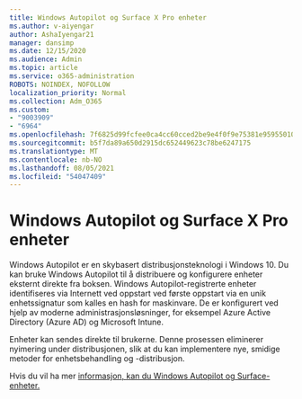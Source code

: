 ```yaml
---
title: Windows Autopilot og Surface X Pro enheter
ms.author: v-aiyengar
author: AshaIyengar21
manager: dansimp
ms.date: 12/15/2020
ms.audience: Admin
ms.topic: article
ms.service: o365-administration
ROBOTS: NOINDEX, NOFOLLOW
localization_priority: Normal
ms.collection: Adm_O365
ms.custom:
- "9003909"
- "6964"
ms.openlocfilehash: 7f6825d99fcfee0ca4cc60cced2be9e4f0f9e75381e9595501072eb7dfad1698
ms.sourcegitcommit: b5f7da89a650d2915dc652449623c78be6247175
ms.translationtype: MT
ms.contentlocale: nb-NO
ms.lasthandoff: 08/05/2021
ms.locfileid: "54047409"
---
```

# <a name="windows-autopilot-and-surface-x-pro-devices"></a>Windows Autopilot og Surface X Pro enheter

Windows Autopilot er en skybasert distribusjonsteknologi i Windows 10. Du kan bruke Windows Autopilot til å distribuere og konfigurere enheter eksternt direkte fra boksen. Windows Autopilot-registrerte enheter identifiseres via Internett ved oppstart ved første oppstart via en unik enhetssignatur som kalles en hash for maskinvare. De er konfigurert ved hjelp av moderne administrasjonsløsninger, for eksempel Azure Active Directory (Azure AD) og Microsoft Intune.

Enheter kan sendes direkte til brukerne. Denne prosessen eliminerer nyimering under distribusjonen, slik at du kan implementere nye, smidige metoder for enhetsbehandling og -distribusjon.

Hvis du vil ha mer [informasjon, kan du Windows Autopilot og Surface-enheter.](https://go.microsoft.com/fwlink/?linkid=2135712)
